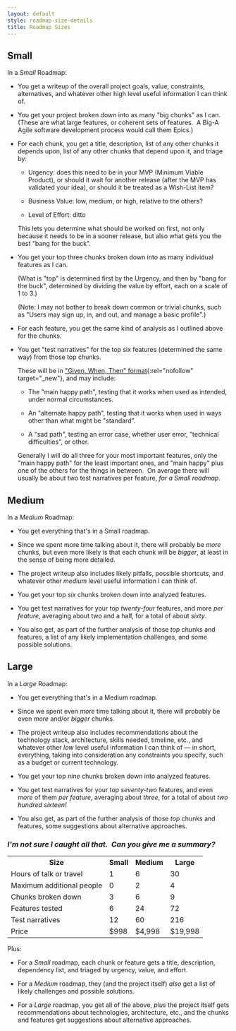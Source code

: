 ```yaml
---
layout: default
style: roadmap-size-details
title: Roadmap Sizes
---
```


## Small

In a _Small_ Roadmap:

  - You get a writeup of the overall project
    goals, value, constraints, alternatives,
    and whatever other high level useful information I can think of.

  - You get your project broken down into as many
    "big chunks" as I can.&nbsp;
    (These are what large features, or coherent sets of features.&nbsp;
    A Big-A Agile software development process
    would call them Epics.)

  - For each chunk, you get a
    title,
    description, 
    list of any other chunks it depends upon,
    list of any other chunks that depend upon it,
    and triage by:

    - Urgency: does this need to be in your MVP (Minimum Viable Product),
      or should it wait for another release
      (after the MVP has validated your idea),
      or should it be treated as a Wish-List item?

    - Business Value: low, medium, or high, relative to the others?

    - Level of Effort: ditto

    This lets you determine what should be worked on first,
    not only because it needs to be in a sooner release,
    but also what gets you the best "bang for the buck".

  - You get your top three chunks broken down
    into as many individual features as I can.&nbsp;

    (What is "top" is determined first by the Urgency,
    and then by "bang for the buck",
    determined by dividing the value by effort,
    each on a scale of 1 to 3.)

    (Note: I may not bother to break down common or trivial chunks,
    such as "Users may sign up, in, and out, and manage a basic profile".)

  - For each feature, you get the same kind of analysis
    as I outlined above for the chunks.

  - You get "test narratives" for
    the top six features
    (determined the same way)
    from those top chunks.&nbsp;

    These will be in
    ["Given, When, Then" format](https://www.agilealliance.org/glossary/gwt){:rel="nofollow" target="_new"},
    and may include:

    - The "main happy path",
      testing that it works when used as intended,
      under normal circumstances.

    - An "alternate happy path",
      testing that it works
      when used in ways other than what might be "standard".

    - A "sad path", testing an error case,
      whether user error, "technical difficulties", or other.

    Generally I will do all three for your most important features,
    only the "main happy path" for the least important ones,
    and "main happy" plus one of the others for the things in between.&nbsp;
    On average there will usually be about two test narratives per feature,
    _for a Small roadmap_.

## Medium

In a _Medium_ Roadmap:

  - You get everything that's in a Small roadmap.

  - Since we spent more time talking about it,
    there will probably be _more_ chunks,
    but even more likely is that each chunk will be _bigger_,
    at least in the sense of being more detailed.

  - The project writeup also includes
    likely pitfalls, possible shortcuts,
    and whatever other _medium_ level useful information I can think of.

  - You get your top _six_ chunks broken down into analyzed features.

  - You get test narratives for your top _twenty-four_ features,
    and more _per feature_, averaging about two and a half,
    for a total of about _sixty_.

  - You also get,
    as part of the further analysis of those _top_ chunks and features,
    a list of any
    likely implementation challenges, and some possible solutions.

## Large

In a _Large_ Roadmap:

  - You get everything that's in a Medium roadmap.

  - Since we spent even _more_ time talking about it,
    there will probably be even _more_ and/or _bigger_ chunks.
    
  - The project writeup also includes recommendations about the
    technology stack, architecture, skills needed, timeline, etc.,
    and whatever other _low_ level useful information I can think of
    &mdash;
    in short, everything,
    taking into consideration
    any constraints you specify,
    such as a
    budget
    or
    current technology.

  - You get your top _nine_ chunks broken down into analyzed features.

  - You get test narratives for your top _seventy-two_ features,
    and even _more_ of them _per feature_,
    averaging about _three_,
    for a total of about _two hundred sixteen!_

  - You also get,
    as part of the further analysis of those _top_ chunks and features,
    some suggestions about alternative approaches.

### _I'm not sure I caught all that.&nbsp; Can you give me a summary?_

<table class="roadmap-size-table">
  <tbody>
    <tr>
      <th>Size</th>
      <th class="numeric">Small</th>
      <th class="numeric">Medium</th>
      <th class="numeric">Large</th>
    </tr>
    <tr>
      <td>Hours of talk or travel</td>
      <td class="numeric">1</td>
      <td class="numeric">6</td>
      <td class="numeric">30</td>
    </tr>
    <tr>
      <td>Maximum additional people</td>
      <td class="numeric">0</td>
      <td class="numeric">2</td>
      <td class="numeric">4</td>
    </tr>
    <tr>
      <td>Chunks broken down</td>
      <td class="numeric">3</td>
      <td class="numeric">6</td>
      <td class="numeric">9</td>
    </tr>
    <tr>
      <td>Features tested</td>
      <td class="numeric">6</td>
      <td class="numeric">24</td>
      <td class="numeric">72</td>
    </tr>
    <tr>
      <td>Test narratives</td>
      <td class="numeric">12</td>
      <td class="numeric">60</td>
      <td class="numeric">216</td>
    </tr>
    <tr>
      <td>Price</td>
      <td class="numeric">$998</td>
      <td class="numeric">$4,998</td>
      <td class="numeric">$19,998</td>
    </tr>
  </tbody>
</table>

Plus:

- For a _Small_ roadmap, each chunk or feature gets
  a title, description, dependency list,
  and triaged by urgency, value, and effort.

- For a _Medium_ roadmap, they (and the project itself) _also_ get
  a list of likely challenges and possible solutions.

- For a _Large_ roadmap, you get all of the above, _plus_
  the project itself gets recommendations about
  technologies, architecture, etc.,
  and the chunks and features get suggestions about alternative approaches.

